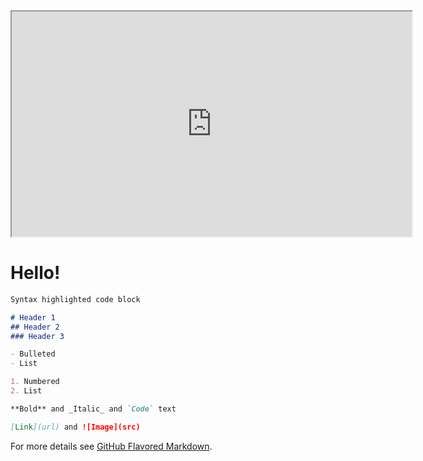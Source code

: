  <iframe width="640" height="360"
src="https://www.youtube.com/embed/8-J4JD3zr04">
</iframe> 
  
# Hello!

```markdown
Syntax highlighted code block

# Header 1
## Header 2
### Header 3

- Bulleted
- List

1. Numbered
2. List

**Bold** and _Italic_ and `Code` text

[Link](url) and ![Image](src)
```

For more details see [GitHub Flavored Markdown](https://guides.github.com/features/mastering-markdown/).
